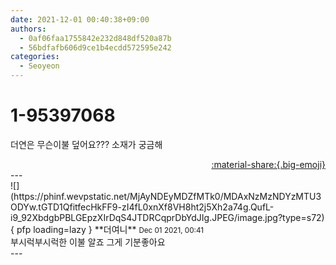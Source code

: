 ```yaml
---
date: 2021-12-01 00:40:38+09:00
authors:
  - 0af06faa1755842e232d848df520a87b
  - 56bdfafb606d9ce1b4ecdd572595e242
categories:
  - Seoyeon
---
```


# 1-95397068

<div class="post-container" markdown="1">
<div class="content-container md-sidebar__scrollwrap" markdown="1">

더연은 무슨이불 덮어요??? 소재가 궁금해

</div>
</div>

<div style="text-align: right;" markdown="1">
<a href="https://weverse.io/fromis9/fanpost/1-95397068" style="text-align: right;">:material-share:{.big-emoji}</a>
</div>
---

<div class="comments-container md-sidebar__scrollwrap" markdown="1">
<div class="comment" markdown="1">
<div class='id-container' markdown="1">
![](https://phinf.wevpstatic.net/MjAyNDEyMDZfMTk0/MDAxNzMzNDYzMTU3ODYw.tGTD1QfitfecHkFF9-zI4fL0xnXf8VH8ht2j5Xh2a74g.QufL-i9_92XbdgbPBLGEpzXIrDqS4JTDRCqprDbYdJIg.JPEG/image.jpg?type=s72){ pfp loading=lazy }
**<span class="artist">더여니</span>** <small>Dec 01 2021, 00:41</small><br>
</div>
<div class='comment-body' markdown="1">
부시럭부시럭한 이불 알죠 그게 기분좋아요
</div>
</div>
</div>
---

